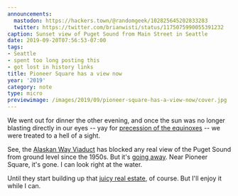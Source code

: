 ```yaml
---
announcements:
  mastodon: https://hackers.town/@randomgeek/102825645202833283
  twitter: https://twitter.com/brianwisti/status/1175075990055391232
caption: Sunset view of Puget Sound from Main Street in Seattle
date: 2019-09-20T07:56:53-07:00
tags:
- Seattle
- spent too long posting this
- got lost in history links
title: Pioneer Square has a view now
year: '2019'
category: note
type: micro
previewimage: /images/2019/09/pioneer-square-has-a-view-now/cover.jpg
---
```


We went out for dinner the other evening, and once the sun was no longer blasting directly in our eyes -- yay
for [precession of the equinoxes][] -- we were treated to a hell of a sight.

[precession of the equinoxes]: https://www.britannica.com/science/precession-of-the-equinoxes

See, the [Alaskan Way Viaduct][] has blocked any real view of the Puget Sound from ground level since the 1950s.
But it's [going away][]. Near Pioneer Square, it's gone. I can look right at the water.

[Alaskan Way Viaduct]: https://www.seattlepi.com/local/transportation/article/Photos-65-years-of-the-Alaskan-Way-Viaduct-13284852.php
[going away]: https://www.wsdot.wa.gov/Projects/Viaduct/

Until they start building up that [juicy real estate][], of course. But I'll enjoy it while I can.

[juicy real estate]: https://www.realchangenews.org/2019/03/13/goodbye-viaduct-hello-prime-real-estate
